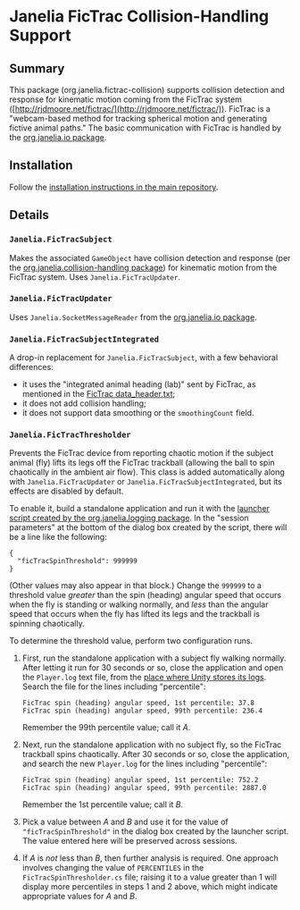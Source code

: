 # Janelia FicTrac Collision-Handling Support

## Summary

This package (org.janelia.fictrac-collision) supports collision detection and response for kinematic motion coming from the FicTrac system ([http://rjdmoore.net/fictrac/](http://rjdmoore.net/fictrac/)).  FicTrac is a "webcam-based method for tracking spherical motion and generating fictive animal paths."  The basic communication with FicTrac is handled by the [org.janelia.io package](https://github.com/JaneliaSciComp/janelia-unity-toolkit/tree/master/org.janelia.io).

## Installation

Follow the [installation instructions in the main repository](https://github.com/JaneliaSciComp/janelia-unity-toolkit/blob/master/README.md#installation).

## Details

### `Janelia.FicTracSubject`

Makes the associated `GameObject` have collision detection and response (per the [org.janelia.collision-handling package](https://github.com/JaneliaSciComp/janelia-unity-toolkit/tree/master/org.janelia.collision-handling)) for kinematic motion from the FicTrac system.  Uses `Janelia.FicTracUpdater`.

### `Janelia.FicTracUpdater`

Uses `Janelia.SocketMessageReader` from the [org.janelia.io package](https://github.com/JaneliaSciComp/janelia-unity-toolkit/tree/master/org.janelia.io).

### `Janelia.FicTracSubjectIntegrated`

A drop-in replacement for `Janelia.FicTracSubject`, with a few behavioral differences:
* it uses the "integrated animal heading (lab)" sent by FicTrac, as mentioned in the [FicTrac data_header.txt]( https://github.com/rjdmoore/fictrac/blob/master/doc/data_header.txt);
* it does not add collision handling;
* it does not support data smoothing or the `smoothingCount` field.


### `Janelia.FicTracThresholder`

Prevents the FicTrac device from reporting chaotic motion if the subject animal (fly) lifts its legs off the FicTrac trackball (allowing the ball to spin chaotically in the ambient air flow). This class is added automatically along with `Janelia.FicTracUpdater` or `Janelia.FicTracSubjectIntegrated`, but its effects are disabled by default. 

To enable it, build a standalone application and run it with the [launcher script created by the org.janelia.logging package](https://github.com/JaneliaSciComp/janelia-unity-toolkit/tree/master/org.janelia.collision-handling). In the "session parameters" at the bottom of the dialog box created by the script, there will be a line like the following:
```
{
  "ficTracSpinThreshold": 999999
}
```
(Other values may also appear in that block.) Change the `999999` to a threshold value _greater_ than the spin (heading) angular speed that occurs when the fly is standing or walking normally, and _less_ than the angular speed that occurs when the fly has lifted its legs and the trackball is spinning chaotically.

To determine the threshold value, perform two configuration runs.
1. First, run the standalone application with a subject fly walking normally. After letting it run for 30 seconds or so, close the application and open the `Player.log` text file, from the
[place where Unity stores its logs](https://docs.unity3d.com/Manual/LogFiles.html). Search the file for the lines including "percentile":
    ```
    FicTrac spin (heading) angular speed, 1st percentile: 37.8
    FicTrac spin (heading) angular speed, 99th percentile: 236.4
    ```

    Remember the 99th percentile value; call it _A_.
2. Next, run the standalone application with no subject fly, so the FicTrac trackball spins chaotically. After 30 seconds or so, close the application, and search the new `Player.log` for the lines including "percentile":
    ```
    FicTrac spin (heading) angular speed, 1st percentile: 752.2
    FicTrac spin (heading) angular speed, 99th percentile: 2887.0
    ```
    Remember the 1st percentile value; call it _B_.
3. Pick a value between _A_ and _B_ and use it for the value of `"ficTracSpinThreshold"` in the dialog box created by the launcher script. The value entered here will be preserved across sessions.
4. If _A_ is _not_ less than _B_, then further analysis is required.  One approach involves changing the value of `PERCENTILES` in the `FicTracSpinThresholder.cs` file; raising it to a value greater than 1 will display more percentiles in steps 1 and 2 above, which might indicate appropriate values for _A_ and _B_.
